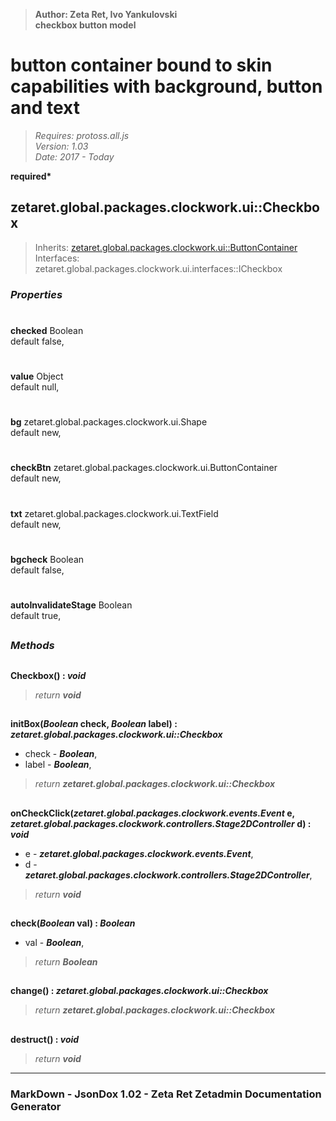 > __Author: Zeta Ret, Ivo Yankulovski__  
> __checkbox button model__  
# button container bound to skin capabilities with background, button and text  
> *Requires: protoss.all.js*  
> *Version: 1.03*  
> *Date: 2017 - Today*  

__required*__

## zetaret.global.packages.clockwork.ui::Checkbox  
> Inherits: [zetaret.global.packages.clockwork.ui::ButtonContainer](ButtonContainer.md)  
> Interfaces: zetaret.global.packages.clockwork.ui.interfaces::ICheckbox  

### *Properties*  

#  
__checked__ Boolean  
default false,   

#  
__value__ Object  
default null,   

#  
__bg__ zetaret.global.packages.clockwork.ui.Shape  
default new,   

#  
__checkBtn__ zetaret.global.packages.clockwork.ui.ButtonContainer  
default new,   

#  
__txt__ zetaret.global.packages.clockwork.ui.TextField  
default new,   

#  
__bgcheck__ Boolean  
default false,   

#  
__autoInvalidateStage__ Boolean  
default true,   


##  
### *Methods*  

##  
__Checkbox() : *void*__  
  
> *return __void__*  

##  
__initBox(*Boolean* check, *Boolean* label) : *zetaret.global.packages.clockwork.ui::Checkbox*__  
  
- check - __*Boolean*__,   
- label - __*Boolean*__,   
> *return __zetaret.global.packages.clockwork.ui::Checkbox__*  

##  
__onCheckClick(*zetaret.global.packages.clockwork.events.Event* e, *zetaret.global.packages.clockwork.controllers.Stage2DController* d) : *void*__  
  
- e - __*zetaret.global.packages.clockwork.events.Event*__,   
- d - __*zetaret.global.packages.clockwork.controllers.Stage2DController*__,   
> *return __void__*  

##  
__check(*Boolean* val) : *Boolean*__  
  
- val - __*Boolean*__,   
> *return __Boolean__*  

##  
__change() : *zetaret.global.packages.clockwork.ui::Checkbox*__  
  
> *return __zetaret.global.packages.clockwork.ui::Checkbox__*  

##  
__destruct() : *void*__  
  
> *return __void__*  

---  
### MarkDown - JsonDox 1.02 - Zeta Ret Zetadmin Documentation Generator
